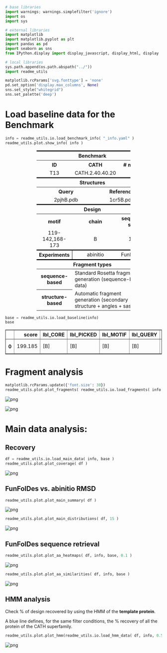 

```python
# base libraries
import warnings; warnings.simplefilter('ignore')
import os
import sys

# external libraries
import matplotlib
import matplotlib.pyplot as plt
import pandas as pd
import seaborn as sns
from IPython.display import display_javascript, display_html, display

# local libraries
sys.path.append(os.path.abspath("../"))
import readme_utils

matplotlib.rcParams['svg.fonttype'] = 'none'
pd.set_option('display.max_columns', None)
sns.set_style("whitegrid")
sns.set_palette('deep')
```

# Load baseline data for the Benchmark


```python
info = readme_utils.io.load_benchmark_info( "_info.yaml" )
readme_utils.plot.show_info( info )
```


<div style="width:100%;">
    <table style="width:60%;margin-left:20%">
        <tr style="border-top: 3px solid black;border-bottom: 1px solid black;">
            <th colspan="6" style="text-align:center;" >Benchmark</th>
        </tr>
        <tr>
            <th colspan="2" style="text-align:center;" >ID</th>
            <th colspan="2" style="text-align:center;" >CATH</th>
            <th colspan="2" style="text-align:center;" ># motifs</th>
        </tr>
        <tr>
            <td colspan="2" style="text-align:center;" >T13</td>
            <td colspan="2" style="text-align:center;" >CATH.2.40.40.20</td>
            <td colspan="2" style="text-align:center;" >2</td>
        </tr>
        <tr style="border-top: 3px solid black;border-bottom: 1px solid black;">
            <th colspan="6" style="text-align:center;" >Structures</th>
        </tr>
        <tr>
            <th colspan="3" style="text-align:center;" >Query</th>
            <th colspan="3" style="text-align:center;" >Reference</th>
        </tr>
        <tr>
            <td colspan="3" style="text-align:center;" >2pjhB.pdb</td>
            <td colspan="3" style="text-align:center;" >1cr5B.pdb</td>
        </tr>
        <tr style="border-top: 3px solid black;border-bottom: 1px solid black;">
            <th colspan="6" style="text-align:center;" >Design</th>
        </tr>
        <tr>
            <th colspan="2" style="text-align:center;" >motif</th>
            <th colspan="2" style="text-align:center;" >chain</th>
            <th colspan="2" style="text-align:center;" >sequence shift</th>
        </tr>
        <tr>
            <td colspan="2" style="text-align:center;" >119-142,168-173</td>
            <td colspan="2" style="text-align:center;" >B</td>
            <td colspan="2" style="text-align:center;" >108</td>
        </tr>
        <tr style="border-top: 3px solid black;">
            <th colspan="2" style="text-align:center;border-right: 1px solid black;" >Experiments</th>
            <td colspan="2" style="text-align:center;" >abinitio</td>
            <td colspan="2" style="text-align:center;" >FunFolDes</td>
        </tr>
        <tr style="border-top: 3px solid black;border-bottom: 1px solid black;">
            <th colspan="6" style="text-align:center;" >Fragment types</th>
        </tr>
        <tr>
            <th colspan="2" style="text-align:center;" >sequence-based</th>
            <td colspan="4" style="text-align:left;" >Standard Rosetta fragment generation (sequence-based data)</td>
        </tr>
        <tr>
            <th colspan="2" style="text-align:center;" >structure-based</th>
            <td colspan="4" style="text-align:left;" >Automatic fragment generation (secondary structure + angles + sasa)</td>
        </tr>
    </table>
    </div>



```python
base = readme_utils.io.load_baseline(info)
base
```




<div>
<style scoped>
    .dataframe tbody tr th:only-of-type {
        vertical-align: middle;
    }

    .dataframe tbody tr th {
        vertical-align: top;
    }

    .dataframe thead th {
        text-align: right;
    }
</style>
<table border="1" class="dataframe">
  <thead>
    <tr style="text-align: right;">
      <th></th>
      <th>score</th>
      <th>lbl_CORE</th>
      <th>lbl_PICKED</th>
      <th>lbl_MOTIF</th>
      <th>lbl_QUERY</th>
      <th>sequence_B</th>
      <th>structure_B</th>
      <th>lbl_CONTACTS</th>
    </tr>
  </thead>
  <tbody>
    <tr>
      <th>0</th>
      <td>199.185</td>
      <td>[B]</td>
      <td>[B]</td>
      <td>[B]</td>
      <td>[B]</td>
      <td>VKYGKRIHVLPIDDTVEGITGNLFEVYLKPYFLEAYRPIRKGDIFLVRGGMRAVEFKVVETDPSPYCIVAPDTVIHCEG</td>
      <td>LLELLLEEEEELHHHLLLLLLLLLLLLLLLLLLLLLLEEELLLEEEELLLLLLEEEEEEEELLLLEEELLLLLLEELLL</td>
      <td>1-11,36-60,67-79</td>
    </tr>
  </tbody>
</table>
</div>



# Fragment analysis


```python
matplotlib.rcParams.update({'font.size': 30})
readme_utils.plot.plot_fragments( readme_utils.io.load_fragments( info ), info, base )
```


![png](README_files/README_5_0.png)



![png](README_files/README_5_1.png)


# Main data analysis:
## Recovery


```python
df = readme_utils.io.load_main_data( info, base )
readme_utils.plot.plot_coverage( df )
```


![png](README_files/README_7_0.png)


## FunFolDes vs. abinitio RMSD


```python
readme_utils.plot.plot_main_summary( df )
```


![png](README_files/README_9_0.png)



```python
readme_utils.plot.plot_main_distributions( df, 15 )
```


![png](README_files/README_10_0.png)


## FunFolDes sequence retrieval


```python
readme_utils.plot.plot_aa_heatmaps( df, info, base, 0.1 )
```


![png](README_files/README_12_0.png)



```python
readme_utils.plot.plot_aa_similarities( df, info, base )
```


![png](README_files/README_13_0.png)


## HMM analysis
Check % of design recovered by using the HMM of the **template protein**.

A blue line defines, for the same filter conditions, the % recovery of all the protein of the CATH superfamily.


```python
readme_utils.plot.plot_hmm(readme_utils.io.load_hmm_data( df, info, 0.5, 10 ))
```


![png](README_files/README_15_0.png)

